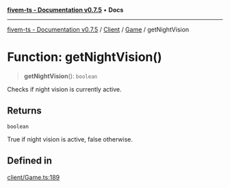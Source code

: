 [**fivem-ts - Documentation v0.7.5**](../../../../../README.md) • **Docs**

***

[fivem-ts - Documentation v0.7.5](../../../../../README.md) / [Client](../../../README.md) / [Game](../README.md) / getNightVision

# Function: getNightVision()

> **getNightVision**(): `boolean`

Checks if night vision is currently active.

## Returns

`boolean`

True if night vision is active, false otherwise.

## Defined in

[client/Game.ts:189](https://github.com/Purpose-Dev/fivem-ts/blob/main/src/client/Game.ts#L189)
